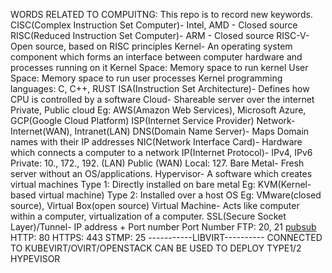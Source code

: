 WORDS  RELATED TO COMPUITNG:
This repo is to record new keywords.
CISC(Complex Instruction Set Computer)- Intel, AMD - Closed source
RISC(Reduced Instruction Set Computer)- ARM - Closed source
RISC-V- Open source, based on RISC principles
Kernel- An operating system component which forms an interface between computer hardware and processes running on it
Kernel Space: Memory space to run kernel
User Space: Memory space to run user processes
Kernel programming languages: C, C++, RUST
ISA(Instruction Set Architecture)- Defines how CPU is controlled by a software
Cloud- Shareable server over the internet
Private, Public cloud
Eg: AWS(Amazon Web Services), Microsoft Azure, GCP(Google Cloud Platform)
ISP(Internet Service Provider)
Network- Internet(WAN), Intranet(LAN)
DNS(Domain Name Server)- Maps Domain names with their IP addresses
NIC(Network Interface Card)- Hardware which connects a computer to a network
IP(Internet Protocol)- IPv4, IPv6
Private: 10., 172., 192. (LAN)
Public (WAN)
Local: 127.
Bare Metal- Fresh server without an OS/applications.
Hypervisor- A software which creates virtual machines
Type 1: Directly installed on bare metal
Eg: KVM(Kernel-based virtual machine)
Type 2: Installed over a host OS
Eg: VMware(closed source), Virtual Box(open source)
Virtual Machine- Acts like computer within a computer, virtualization of a computer.
SSL(Secure Socket Layer)/Tunnel- IP address + Port number
Port Number
FTP: 20, 21
[pubsub](#https://www.google.com/search?q=pubsub&oq=pubsub&gs_lcrp=EgZjaHJvbWUyDwgAEEUYORiDARixAxiABDIHCAEQABiABDIHCAIQABiABDIHCAMQABiABDIHCAQQABiABDIHCAUQABiABDIHCAYQABiABDIHCAcQABiABDIHCAgQABiABDIHCAkQABiABNIBCDI0MzBqMGo3qAIAsAIA&sourceid=chrome&ie=UTF-8)
HTTP: 80
HTTPS: 443
STMP: 25
-----------LIBVIRT----------
CONNECTED TO KUBEVIRT/OVIRT/OPENSTACK
CAN BE USED TO DEPLOY TYPE1/2 HYPEVISOR
